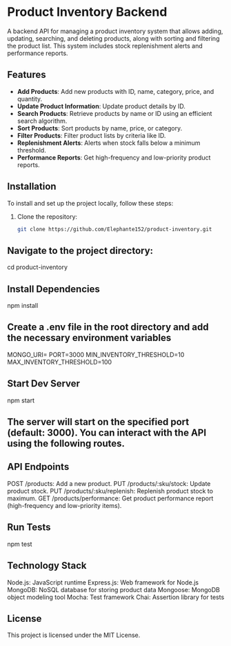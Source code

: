 # Product Inventory Backend

A backend API for managing a product inventory system that allows adding, updating, searching, and deleting products, along with sorting and filtering the product list. This system includes stock replenishment alerts and performance reports.

## Features

- **Add Products**: Add new products with ID, name, category, price, and quantity.
- **Update Product Information**: Update product details by ID.
- **Search Products**: Retrieve products by name or ID using an efficient search algorithm.
- **Sort Products**: Sort products by name, price, or category.
- **Filter Products**: Filter product lists by criteria like ID.
- **Replenishment Alerts**: Alerts when stock falls below a minimum threshold.
- **Performance Reports**: Get high-frequency and low-priority product reports.

## Installation

To install and set up the project locally, follow these steps:

1. Clone the repository:
   ```bash
   git clone https://github.com/Elephante152/product-inventory.git

## Navigate to the project directory:
cd product-inventory

## Install Dependencies
npm install

## Create a .env file in the root directory and add the necessary environment variables 
MONGO_URI=<Your MongoDB connection string>
PORT=3000
MIN_INVENTORY_THRESHOLD=10
MAX_INVENTORY_THRESHOLD=100

## Start Dev Server
npm start


## The server will start on the specified port (default: 3000). You can interact with the API using the following routes.

## API Endpoints
POST /products: Add a new product.
PUT /products/:sku/stock: Update product stock.
PUT /products/:sku/replenish: Replenish product stock to maximum.
GET /products/performance: Get product performance report (high-frequency and low-priority items).

## Run Tests
npm test

## Technology Stack
Node.js: JavaScript runtime
Express.js: Web framework for Node.js
MongoDB: NoSQL database for storing product data
Mongoose: MongoDB object modeling tool
Mocha: Test framework
Chai: Assertion library for tests

## License
This project is licensed under the MIT License.



